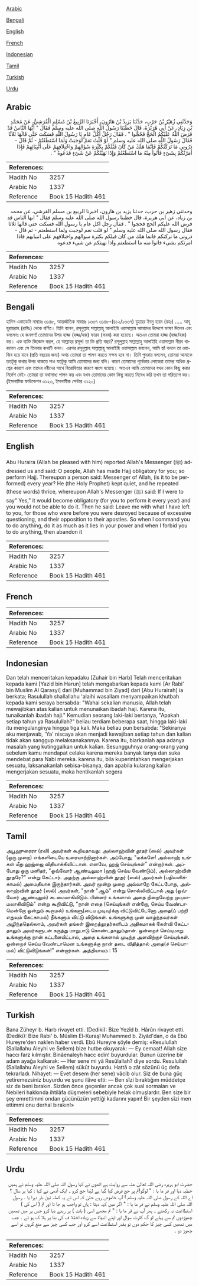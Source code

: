 [Arabic](#arabic)

[Bengali](#bengali)

[English](#english)

[French](#french)

[Indonesian](#indonesian)

[Tamil](#tamil)

[Turkish](#turkish)

[Urdu](#urdu)

## Arabic


<div dir="rtl" lang="ar" style={{fontSize:'larger',backgroundColor:'#f8f9fa',padding:20}}>
وَحَدَّثَنِي زُهَيْرُ بْنُ حَرْبٍ، حَدَّثَنَا يَزِيدُ بْنُ هَارُونَ، أَخْبَرَنَا الرَّبِيعُ بْنُ مُسْلِمٍ الْقُرَشِيُّ، عَنْ مُحَمَّدِ بْنِ زِيَادٍ، عَنْ أَبِي هُرَيْرَةَ، قَالَ خَطَبَنَا رَسُولُ اللَّهِ صلى الله عليه وسلم فَقَالَ ‏"‏ أَيُّهَا النَّاسُ قَدْ فَرَضَ اللَّهُ عَلَيْكُمُ الْحَجَّ فَحُجُّوا ‏"‏ ‏.‏ فَقَالَ رَجُلٌ أَكُلَّ عَامٍ يَا رَسُولَ اللَّهِ فَسَكَتَ حَتَّى قَالَهَا ثَلاَثًا فَقَالَ رَسُولُ اللَّهِ صلى الله عليه وسلم ‏"‏ لَوْ قُلْتُ نَعَمْ لَوَجَبَتْ وَلَمَا اسْتَطَعْتُمْ - ثُمَّ قَالَ - ذَرُونِي مَا تَرَكْتُكُمْ فَإِنَّمَا هَلَكَ مَنْ كَانَ قَبْلَكُمْ بِكَثْرَةِ سُؤَالِهِمْ وَاخْتِلاَفِهِمْ عَلَى أَنْبِيَائِهِمْ فَإِذَا أَمَرْتُكُمْ بِشَىْءٍ فَأْتُوا مِنْهُ مَا اسْتَطَعْتُمْ وَإِذَا نَهَيْتُكُمْ عَنْ شَىْءٍ فَدَعُوهُ ‏"‏ ‏.‏
</div>
<div style={{backgroundColor:'#f8f9fa',padding:20, marginBottom: 10}}><table> <thead> <tr> <th>References:</th> <th></th> </tr> </thead> <tbody><tr><td>Hadith No</td><td>3257</td></tr><tr><td>Arabic No</td><td>1337</td></tr><tr><td>Reference</td><td>Book 15 Hadith 461</td></tr></tbody></table></div>


<div dir="rtl" lang="ar" style={{fontSize:'larger',backgroundColor:'#f8f9fa',padding:20}}>
وحدثني زهير بن حرب، حدثنا يزيد بن هارون، اخبرنا الربيع بن مسلم القرشي، عن محمد بن زياد، عن ابي هريرة، قال خطبنا رسول الله صلى الله عليه وسلم فقال " ايها الناس قد فرض الله عليكم الحج فحجوا " . فقال رجل اكل عام يا رسول الله فسكت حتى قالها ثلاثا فقال رسول الله صلى الله عليه وسلم " لو قلت نعم لوجبت ولما استطعتم - ثم قال - ذروني ما تركتكم فانما هلك من كان قبلكم بكثرة سوالهم واختلافهم على انبيايهم فاذا امرتكم بشىء فاتوا منه ما استطعتم واذا نهيتكم عن شىء فدعوه
</div>
<div style={{backgroundColor:'#f8f9fa',padding:20, marginBottom: 10}}><table> <thead> <tr> <th>References:</th> <th></th> </tr> </thead> <tbody><tr><td>Hadith No</td><td>3257</td></tr><tr><td>Arabic No</td><td>1337</td></tr><tr><td>Reference</td><td>Book 15 Hadith 461</td></tr></tbody></table></div>

## Bengali


<div dir="ltr" lang="bn" style={{fontSize:'larger',backgroundColor:'#f8f9fa',padding:20}}>
হাদিস একাডেমি নাম্বারঃ ৩১৪৮, আন্তর্জাতিক নাম্বারঃ ১৩৩৭ ৩১৪৮-(৪১২/১৩৩৭) যুহায়র ইবনু হারব (রহঃ) ..... আবূ হুরায়রাহ (রাযিঃ) থেকে বর্ণিত। তিনি বলেন, রসূলুল্লাহ সাল্লাল্লাহু আলাইহি ওয়াসাল্লাম আমাদের উদ্দেশে ভাষণ দিলেন এবং বললেনঃ হে জনগণ! তোমাদের উপর হাজ্জ (হজ্জ/হজ) ফারয (ফরয) করা হয়েছে। অতএব তোমরা হাজ্জ (হজ্জ/হজ) কর। এক ব্যক্তি জিজ্ঞেস করল, হে আল্লাহর রসূল! তা কি প্রতি বছর? রসূলুল্লাহ সাল্লাল্লাহু আলাইহি ওয়াসাল্লাম নীরব থাকলেন এবং সে তিনবার কথাটি বলল। এরপর রসূলুল্লাহ সাল্লাল্লাহু আলাইহি ওয়াসাল্লাম বললেন, আমি হ্যাঁ বললে তা ওয়াজিব হয়ে যাবে (প্রতি বছরের জন্য) অথচ তোমরা তা পালন করতে সক্ষম হবে না। তিনি পুনরায় বললেন, তোমরা আমাকে ততটুকু কথার উপর থাকতে দাও যতটুকু আমি তোমাদের জন্য বলি। কারণ তোমাদের পূর্বেকার লোকেরা তাদের অধিক প্রশ্নের কারণে এবং তাদের নবীদের সাথে বিরোধিতার কারণে ধ্বংস হয়েছে। অতএব আমি তোমাদের যখন কোন কিছু করার নির্দেশ দেই- তোমরা তা যথাসাধ্য পালন কর এবং যখন তোমাদের কোন কিছু করতে নিষেধ করি তখন তা পরিত্যাগ কর। (ইসলামিক ফাউন্ডেশন ৩১২৩, ইসলামীক সেন্টার ৩১২০)
</div>
<div style={{backgroundColor:'#f8f9fa',padding:20, marginBottom: 10}}><table> <thead> <tr> <th>References:</th> <th></th> </tr> </thead> <tbody><tr><td>Hadith No</td><td>3257</td></tr><tr><td>Arabic No</td><td>1337</td></tr><tr><td>Reference</td><td>Book 15 Hadith 461</td></tr></tbody></table></div>

## English


<div dir="ltr" lang="en" style={{fontSize:'larger',backgroundColor:'#f8f9fa',padding:20}}>
Abu Huraira (Allah be pleased with him) reported:Allah's Messenger (ﷺ) addressed us and said: O people, Allah has made Hajj obligatory for you; so perform Hajj. Thereupon a person said: Messenger of Allah, (is it to be performed) every year? He (the Holy Prophet) kept quiet, and he repeated (these words) thrice, whereupon Allah's Messenger (ﷺ) said: If I were to say" Yes," it would become obligatory (for you to perform it every year) and you would not be able to do it. Then he said: Leave me with what I have left to you, for those who were before you were desroyed because of excessive questioning, and their opposition to their apostles. So when I command you to do anything, do it as much as it lies in your power and when I forbid you to do anything, then abandon it
</div>
<div style={{backgroundColor:'#f8f9fa',padding:20, marginBottom: 10}}><table> <thead> <tr> <th>References:</th> <th></th> </tr> </thead> <tbody><tr><td>Hadith No</td><td>3257</td></tr><tr><td>Arabic No</td><td>1337</td></tr><tr><td>Reference</td><td>Book 15 Hadith 461</td></tr></tbody></table></div>

## French


<div dir="ltr" lang="fr" style={{fontSize:'larger',backgroundColor:'#f8f9fa',padding:20}}>

</div>
<div style={{backgroundColor:'#f8f9fa',padding:20, marginBottom: 10}}><table> <thead> <tr> <th>References:</th> <th></th> </tr> </thead> <tbody><tr><td>Hadith No</td><td>3257</td></tr><tr><td>Arabic No</td><td>1337</td></tr><tr><td>Reference</td><td>Book 15 Hadith 461</td></tr></tbody></table></div>

## Indonesian


<div dir="ltr" lang="id" style={{fontSize:'larger',backgroundColor:'#f8f9fa',padding:20}}>
Dan telah menceritakan kepadaku [Zuhair bin Harb] Telah menceritakan kepada kami [Yazid bin Harun] telah mengabarkan kepada kami [Ar Rabi' bin Muslim Al Qarasyi] dari [Muhammad bin Ziyad] dari [Abu Hurairah] ia berkata; Rasulullah shallallahu 'alaihi wasallam menyampaikan khutbah kepada kami seraya bersabda: "Wahai sekalian manusia, Allah telah mewajibkan atas kalian untuk menunaikan ibadah haji. Karena itu, tunaikanlah ibadah haji." Kemudian seorang laki-laki bertanya, "Apakah setiap tahun ya Rasulullah?" beliau terdiam beberapa saat, hingga laki-laki itu mengulanginya hingga tiga kali. Maka beliau pun bersabda: "Sekiranya aku menjawab, 'Ya' niscaya akan menjadi kewajiban setiap tahun dan kalian tidak akan sanggup melaksanakannya. Karena itu, biarkanlah apa adanya masalah yang kutinggalkan untuk kalian. Sesungguhnya orang-orang yang sebelum kamu mendapat celaka karena mereka banyak tanya dan suka mendebat para Nabi mereka. karena itu, bila kuperintahkan mengerjakan sesuatu, laksanakanlah sebisa-bisanya, dan apabila kularang kalian mengerjakan sesuatu, maka hentikanlah segera
</div>
<div style={{backgroundColor:'#f8f9fa',padding:20, marginBottom: 10}}><table> <thead> <tr> <th>References:</th> <th></th> </tr> </thead> <tbody><tr><td>Hadith No</td><td>3257</td></tr><tr><td>Arabic No</td><td>1337</td></tr><tr><td>Reference</td><td>Book 15 Hadith 461</td></tr></tbody></table></div>

## Tamil


<div dir="ltr" lang="ta" style={{fontSize:'larger',backgroundColor:'#f8f9fa',padding:20}}>
அபூஹுரைரா (ரலி) அவர்கள் கூறியதாவது: அல்லாஹ்வின் தூதர் (ஸல்) அவர்கள் (ஒரு முறை) எங்களிடையே உரையாற்றினார்கள். அப்போது, "மக்களே! அல்லாஹ் உங்கள் மீது ஹஜ்ஜை விதியாக்கிவிட்டான். எனவே, ஹஜ் செய்யுங்கள்" என்றார்கள். அப்போது ஒரு மனிதர், "ஒவ்வோர் ஆண்டிலுமா (ஹஜ் செய்ய வேண்டும்), அல்லாஹ்வின் தூதரே?" என்று கேட்டார். அதற்கு அல்லாஹ்வின் தூதர் (ஸல்) அவர்கள் (பதிலளிக்காமல்) அமைதியாக இருந்தார்கள். அவர் மூன்று முறை அவ்வாறே கேட்டபோது, அல்லாஹ்வின் தூதர் (ஸல்) அவர்கள், "நான் "ஆம்" என்று சொல்லிவிட்டால் அது (ஒவ்வோர் ஆண்டிலும்) கடமையாகிவிடும். பின்னர் உங்களால் அதை நிறைவேற்ற முடியாமலாகிவிடும்" என்று கூறிவிட்டு, "நான் எதை (செய்யுங்கள் என்றோ, செய்ய வேண்டாமென்றோ ஒன்றும் கூறாமல்) உங்களு(டைய முடிவு)க்கு விட்டுவிட்டேனோ அதை(ப் பற்றி எதுவும் கேட்காமல்) நீங்களும் விட்டு விடுங்கள். உங்களுக்கு முன் வாழ்ந்தவர்கள் அழிந்ததெல்லாம், அவர்கள் தங்கள் இறைத்தூதர்களிடம் அதிகமாகக் கேள்வி கேட்டதாலும் அவர்களுடன் கருத்து மாறுபாடு கொண்டதாலும்தான். ஒன்றைச் செய்யுமாறு உங்களுக்கு நான் கட்டளையிட்டால், அதை உங்களால் முடிந்த அளவிற்குச் செய்யுங்கள். ஒன்றைச் செய்ய வேண்டாமென உங்களுக்கு நான் தடை விதித்தால் அதை(ச் செய்யாமல்) விட்டுவிடுங்கள்!" என்றார்கள். அத்தியாயம் : 15
</div>
<div style={{backgroundColor:'#f8f9fa',padding:20, marginBottom: 10}}><table> <thead> <tr> <th>References:</th> <th></th> </tr> </thead> <tbody><tr><td>Hadith No</td><td>3257</td></tr><tr><td>Arabic No</td><td>1337</td></tr><tr><td>Reference</td><td>Book 15 Hadith 461</td></tr></tbody></table></div>

## Turkish


<div dir="ltr" lang="tr" style={{fontSize:'larger',backgroundColor:'#f8f9fa',padding:20}}>
Bana Züheyr b. Harb rivayet etti. (Dediki): Bize Yezîd b. Hârûn rivayet etti. (Dediki): Bize Rabi' b. Müslim El-Kuraşî Muhammed b. Ziyâd'dan, o da Ebû Hureyre'den naklen haber verdi. Ebû Hureyre şöyle demiş: «Resulullah (Sallallahu Aleyhi ve Sellem) bize hutbe okuyarak: — Ey cemaat! Allah size haccı farz kılmıştır. Binâenaleyh hacc edin! buyurdular. Bunun üzerine bir adam ayağa kalkarak: — Her sene mi yâ Resûlallah? diye sordu. Resulullah (Sallallahu Aleyhi ve Sellem) sükût buyurdu. Hattâ o zât sözünü üç defa tekrarladı. Nihayet: — Evet desem (her sene) vâcib olur. Siz de buna güç yetiremezsiniz buyurdu ve şunu ilâve etti: — Ben sîzi bıraktığım müddetçe siz de beni bırakın. Sizden önce geçenler ancak çok sual sormaları ve Nebileri hakkında ihtilâfa düşmeleri sebebiyle helak olmuşlardır. Ben size bir şey emrettimmi ondan gücünüzün yettiği kadarını yapın! Bir şeyden sîzi men ettimmi onu derhal bırakın!»
</div>
<div style={{backgroundColor:'#f8f9fa',padding:20, marginBottom: 10}}><table> <thead> <tr> <th>References:</th> <th></th> </tr> </thead> <tbody><tr><td>Hadith No</td><td>3257</td></tr><tr><td>Arabic No</td><td>1337</td></tr><tr><td>Reference</td><td>Book 15 Hadith 461</td></tr></tbody></table></div>

## Urdu


<div dir="rtl" lang="ur" style={{fontSize:'larger',backgroundColor:'#f8f9fa',padding:20}}>
حضرت ابو ہریرہ رضی اللہ تعالیٰ عنہ سے روایت ہے انھوں نے کہا رسول اللہ صلی اللہ علیہ وسلم نے ہمیں خطبہ دیا اور فر ما یا : " لوگو!تم پر حج فرض کیا گیا ہے لہٰذا حج کرو ۔ ایک آدمی نے کہا : کیا ہر سال ؟ اے اللہ کے رسول صلی اللہ علیہ وسلم ! آپ خاموش رہے حتیٰ کہ اس نے یہ کملہ تین بار دہرا یا ۔ رسول اللہ صلی اللہ علیہ وسلم نے فر ما یا : " اگر میں کہہ دیتا : ہاں تو واجب ہو جا تا اور تم ( اس کی ) استطاعت نہ رکھتے ۔ پھر آپ نے فر ما یا : " تم مجھے اسی ( بات ) پر رہنے دیا کرو جس پر میں تمھیں چھوڑدوں تم سے پہلے لو گ کثرت سوال اور اپنے انبیاءؑ سے زیادہ اختلا ف کی بنا پر ہلا ک ہو ئے ۔ جب میں تمھیں کسی چیز کا حکم دوں تو بقدر استطاعت اسے کرو اور جب کسی چیز سے منع کروں تو اسے چھوڑ دو ۔
</div>
<div style={{backgroundColor:'#f8f9fa',padding:20, marginBottom: 10}}><table> <thead> <tr> <th>References:</th> <th></th> </tr> </thead> <tbody><tr><td>Hadith No</td><td>3257</td></tr><tr><td>Arabic No</td><td>1337</td></tr><tr><td>Reference</td><td>Book 15 Hadith 461</td></tr></tbody></table></div>